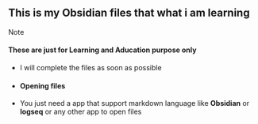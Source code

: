 ## This is my __Obsidian__ files that what i am learning 

> [!note]
> #### These are just for __Learning__ and __Aducation purpose only__
 
- I will complete the files as soon as possible

- #### Opening files
- You just need a app that support markdown language like **Obsidian** or **logseq** or any other app to open files

